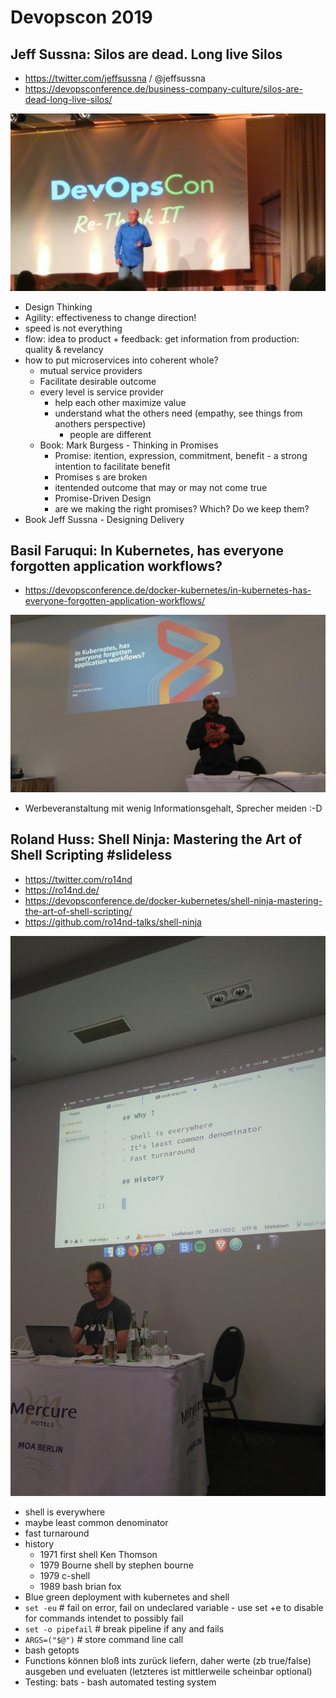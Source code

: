 # Devopscon 2019

## Jeff Sussna: Silos are dead. Long live Silos

* https://twitter.com/jeffsussna / @jeffsussna
* https://devopsconference.de/business-company-culture/silos-are-dead-long-live-silos/

![](images/IMG_20190612_091713.jpg)

* Design Thinking
* Agility: effectiveness to change direction!
* speed is not everything
* flow: idea to product + feedback: get information from production: quality & revelancy
* how to put microservices into coherent whole?
    * mutual service providers
    * Facilitate desirable outcome
    * every level is service provider
        * help each other maximize value
        * understand what the others need (empathy, see things from anothers perspective)
            * people are different
    * Book: Mark Burgess - Thinking in Promises
        * Promise: itention, expression, commitment, benefit - a strong intention to facilitate benefit
        * Promises s are broken
        * itentended outcome that may or may not come true
        * Promise-Driven Design
        * are we making the right promises? Which? Do we keep them?
* Book Jeff Sussna - Designing Delivery 

## Basil Faruqui: In Kubernetes, has everyone forgotten application workflows?

* https://devopsconference.de/docker-kubernetes/in-kubernetes-has-everyone-forgotten-application-workflows/

![](images/IMG_20190612_100405.jpg)

* Werbeveranstaltung mit wenig Informationsgehalt, Sprecher meiden :-D

## Roland Huss: Shell Ninja: Mastering the Art of Shell Scripting #slideless

* https://twitter.com/ro14nd
* https://ro14nd.de/
* https://devopsconference.de/docker-kubernetes/shell-ninja-mastering-the-art-of-shell-scripting/
* https://github.com/ro14nd-talks/shell-ninja

![](images/IMG_20190612_114952.jpg)

* shell is everywhere
* maybe least common denominator
* fast turnaround
* history
    * 1971 first shell Ken Thomson
    * 1979 Bourne shell by stephen bourne
    * 1979 c-shell
    * 1989 bash brian fox
* Blue green deployment with kubernetes and shell
* `set -eu` # fail on error, fail on undeclared variable - use set +e to disable for commands intendet to possibly fail
* `set -o pipefail` # break pipeline if any and fails
* `ARGS=("$@")` # store command line call
* bash getopts
* Functions können bloß ints zurück liefern, daher werte (zb true/false) ausgeben und eveluaten (letzteres ist mittlerweile scheinbar optional)
* Testing: bats - bash automated testing system